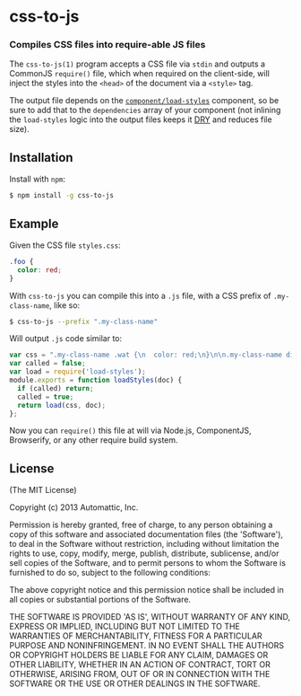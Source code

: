 css-to-js
=========
### Compiles CSS files into require-able JS files

The `css-to-js(1)` program accepts a CSS file via `stdin` and outputs a
CommonJS `require()` file, which when required on the client-side, will
inject the styles into the `<head>` of the document via a `<style>` tag.

The output file depends on the [`component/load-styles`][load-styles] component,
so be sure to add that to the `dependencies` array of your component (not
inlining the `load-styles` logic into the output files keeps it [DRY][] and
reduces file size).


Installation
------------

Install with `npm`:

``` bash
$ npm install -g css-to-js
```


Example
-------

Given the CSS file `styles.css`:

``` css
.foo {
  color: red;
}
```

With `css-to-js` you can compile this into a `.js` file, with a CSS prefix of
`.my-class-name`, like so:

``` bash
$ css-to-js --prefix ".my-class-name"
```

Will output `.js` code similar to:

``` js
var css = ".my-class-name .wat {\n  color: red;\n}\n\n.my-class-name div i {\n  color: blue;\n}";
var called = false;
var load = require('load-styles');
module.exports = function loadStyles(doc) {
  if (called) return;
  called = true;
  return load(css, doc);
};
```

Now you can `require()` this file at will via Node.js, ComponentJS, Browserify, or
any other require build system.


License
-------

(The MIT License)

Copyright (c) 2013 Automattic, Inc.

Permission is hereby granted, free of charge, to any person obtaining
a copy of this software and associated documentation files (the
'Software'), to deal in the Software without restriction, including
without limitation the rights to use, copy, modify, merge, publish,
distribute, sublicense, and/or sell copies of the Software, and to
permit persons to whom the Software is furnished to do so, subject to
the following conditions:

The above copyright notice and this permission notice shall be
included in all copies or substantial portions of the Software.

THE SOFTWARE IS PROVIDED 'AS IS', WITHOUT WARRANTY OF ANY KIND,
EXPRESS OR IMPLIED, INCLUDING BUT NOT LIMITED TO THE WARRANTIES OF
MERCHANTABILITY, FITNESS FOR A PARTICULAR PURPOSE AND NONINFRINGEMENT.
IN NO EVENT SHALL THE AUTHORS OR COPYRIGHT HOLDERS BE LIABLE FOR ANY
CLAIM, DAMAGES OR OTHER LIABILITY, WHETHER IN AN ACTION OF CONTRACT,
TORT OR OTHERWISE, ARISING FROM, OUT OF OR IN CONNECTION WITH THE
SOFTWARE OR THE USE OR OTHER DEALINGS IN THE SOFTWARE.

[DRY]: http://en.wikipedia.org/wiki/Don't_repeat_yourself
[load-styles]: https://github.com/component/load-styles
